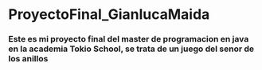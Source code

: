 # ProyectoFinal_GianlucaMaida

###  Este es mi proyecto final del master de programacion en java en la academia Tokio School, se trata de un juego del senor de los anillos 
